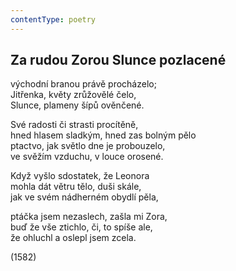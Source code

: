 ```yaml
---
contentType: poetry
---
```


<section>

## Za rudou Zorou Slunce pozlacené

východní branou právě procházelo;  
Jitřenka, květy zrůžovělé čelo,  
Slunce, plameny šípů ověnčené.

Své radosti či strasti procítěně,  
hned hlasem sladkým, hned zas bolným pělo  
ptactvo, jak světlo dne je probouzelo,  
ve svěžím vzduchu, v louce orosené.

Když vyšlo sdostatek, že Leonora  
mohla dát větru tělo, duši skále,  
jak ve svém nádherném obydlí pěla,

ptáčka jsem nezaslech, zašla mi Zora,  
buď že vše ztichlo, či, to spíše ale,  
že ohluchl a oslepl jsem zcela.

(1582)

</section>
